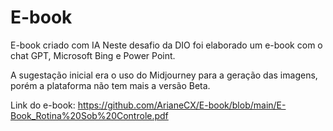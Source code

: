 # E-book
E-book criado com IA 
Neste desafio da DIO foi elaborado um e-book com o chat GPT, Microsoft Bing e Power Point.

A sugestação inicial era o uso do Midjourney para a geração das imagens, porém a plataforma não tem mais a versão Beta.

Link do e-book:
https://github.com/ArianeCX/E-book/blob/main/E-Book_Rotina%20Sob%20Controle.pdf


